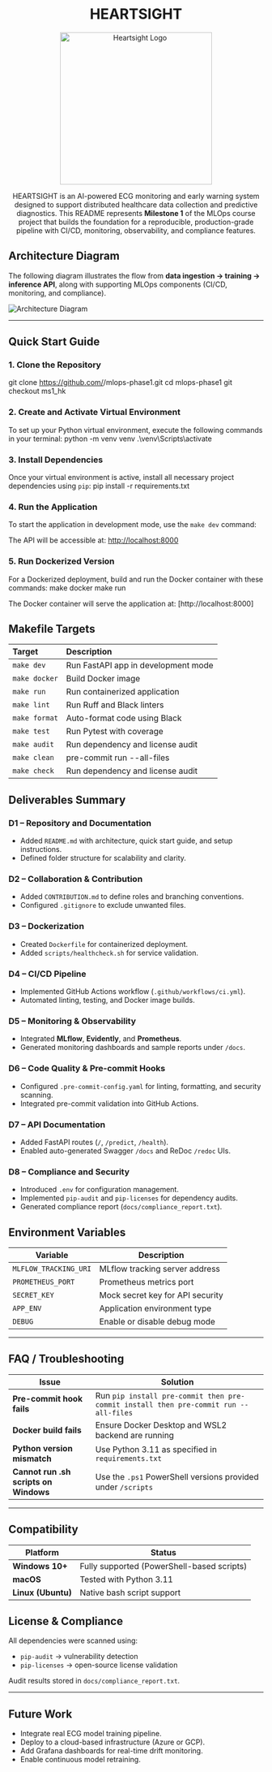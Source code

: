 <h1 align="center">HEARTSIGHT</h1>

<p align="center">
  <img src="docs/mlops_app_logo.png" alt="Heartsight Logo" width="300"/>
</p>

<p align="center">
  HEARTSIGHT is an AI-powered ECG monitoring and early warning system designed to support distributed healthcare data collection and predictive diagnostics.
  This README represents <strong>Milestone 1</strong> of the MLOps course project that builds the foundation for a reproducible, production-grade pipeline with CI/CD, monitoring, observability, and compliance features.
</p>


## Architecture Diagram

The following diagram illustrates the flow from **data ingestion → training → inference API**, along with supporting MLOps components (CI/CD, monitoring, and compliance).

![Architecture Diagram](docs/architecture_diagram.png)

---

## Quick Start Guide

### 1. Clone the Repository
git clone https://github.com/<your-username>/mlops-phase1.git
cd mlops-phase1
git checkout ms1_hk

### 2. Create and Activate Virtual Environment

To set up your Python virtual environment, execute the following commands in your terminal:
python -m venv venv
.\venv\Scripts\activate

### 3. Install Dependencies

Once your virtual environment is active, install all necessary project dependencies using `pip`:
pip install -r requirements.txt

### 4. Run the Application

To start the application in development mode, use the `make dev` command:

The API will be accessible at: [http://localhost:8000](http://localhost:8000)

### 5. Run Dockerized Version

For a Dockerized deployment, build and run the Docker container with these commands:
make docker
make run

The Docker container will serve the application at: [http://localhost:8000]

## Makefile Targets

| Target        | Description                                  |
| :------------ | :------------------------------------------- |
| `make dev`    | Run FastAPI app in development mode          |
| `make docker` | Build Docker image                           |
| `make run`    | Run containerized application                |
| `make lint`   | Run Ruff and Black linters                   |
| `make format` | Auto-format code using Black                 |
| `make test`   | Run Pytest with coverage                     |
| `make audit`  | Run dependency and license audit             |
| `make clean`  | pre-commit run --all-files                   |
| `make check`  | Run dependency and license audit             |

## Deliverables Summary

### D1 – Repository and Documentation
- Added `README.md` with architecture, quick start guide, and setup instructions.
- Defined folder structure for scalability and clarity.

### D2 – Collaboration & Contribution
- Added `CONTRIBUTION.md` to define roles and branching conventions.
- Configured `.gitignore` to exclude unwanted files.

### D3 – Dockerization
- Created `Dockerfile` for containerized deployment.
- Added `scripts/healthcheck.sh` for service validation.

### D4 – CI/CD Pipeline
- Implemented GitHub Actions workflow (`.github/workflows/ci.yml`).
- Automated linting, testing, and Docker image builds.

### D5 – Monitoring & Observability
- Integrated **MLflow**, **Evidently**, and **Prometheus**.
- Generated monitoring dashboards and sample reports under `/docs`.

### D6 – Code Quality & Pre-commit Hooks
- Configured `.pre-commit-config.yaml` for linting, formatting, and security scanning.
- Integrated pre-commit validation into GitHub Actions.

### D7 – API Documentation
- Added FastAPI routes (`/`, `/predict`, `/health`).
- Enabled auto-generated Swagger `/docs` and ReDoc `/redoc` UIs.

### D8 – Compliance and Security
- Introduced `.env` for configuration management.
- Implemented `pip-audit` and `pip-licenses` for dependency audits.
- Generated compliance report (`docs/compliance_report.txt`).

## Environment Variables

| Variable              | Description                      |
|-----------------------|----------------------------------|
| `MLFLOW_TRACKING_URI` | MLflow tracking server address   |
| `PROMETHEUS_PORT`     | Prometheus metrics port          |
| `SECRET_KEY`          | Mock secret key for API security |
| `APP_ENV`             | Application environment type     |
| `DEBUG`               | Enable or disable debug mode     |

---

## FAQ / Troubleshooting

| Issue                                 | Solution                                                     |
|---------------------------------------|--------------------------------------------------------------|
| **Pre-commit hook fails**             | Run `pip install pre-commit then pre-commit install then pre-commit run --all-files`   |
| **Docker build fails**                | Ensure Docker Desktop and WSL2 backend are running           |
| **Python version mismatch**           | Use Python 3.11 as specified in `requirements.txt`           |
| **Cannot run .sh scripts on Windows** | Use the `.ps1` PowerShell versions provided under `/scripts` |

---

## Compatibility

| Platform           | Status                                      |
|--------------------|---------------------------------------------|
| **Windows 10+**    |  Fully supported (PowerShell-based scripts) |
| **macOS**          |  Tested with Python 3.11                    |
| **Linux (Ubuntu)** | Native bash script support                  |

## License & Compliance

All dependencies were scanned using:

- `pip-audit` → vulnerability detection
- `pip-licenses` → open-source license validation

Audit results stored in `docs/compliance_report.txt`.

---

## Future Work

- Integrate real ECG model training pipeline.
- Deploy to a cloud-based infrastructure (Azure or GCP).
- Add Grafana dashboards for real-time drift monitoring.
- Enable continuous model retraining.
